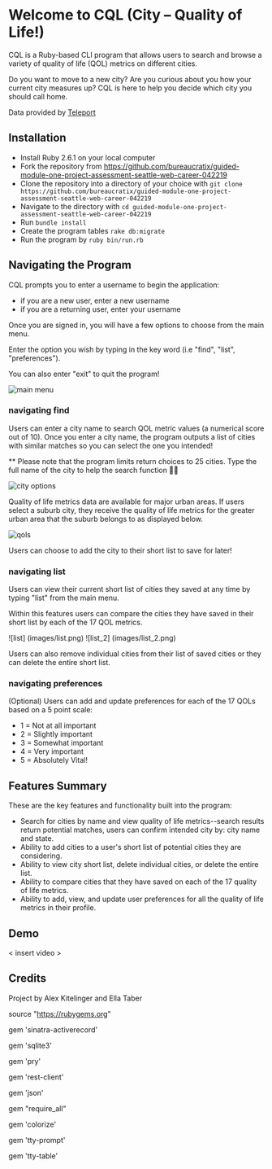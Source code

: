 # Welcome to CQL (City – Quality of Life!)


CQL is a Ruby-based CLI program that allows users to search and browse a variety of quality of life (QOL) metrics on different cities.

Do you want to move to a new city? Are you curious about you how your current city measures up? CQL is here to help you decide which city you should call home.

Data provided by [Teleport](https://developers.teleport.org )

## Installation

* Install Ruby 2.6.1 on your local computer
* Fork the repository from https://github.com/bureaucratix/guided-module-one-project-assessment-seattle-web-career-042219
* Clone the repository into a directory of your choice with
`git clone https://github.com/bureaucratix/guided-module-one-project-assessment-seattle-web-career-042219`
* Navigate to the directory with `cd guided-module-one-project-assessment-seattle-web-career-042219`
* Run `bundle install`
* Create the program tables `rake db:migrate`
* Run the program by `ruby bin/run.rb`


## Navigating the Program
CQL prompts you to enter a username to begin the application:
* if you are a new user, enter a new username
* if you are a returning user, enter your username

Once you are signed in, you will have a few options to choose from the main menu.

Enter the option you wish by typing in the key word (i.e "find", "list", "preferences").

You can also enter "exit" to quit the program!

<!-- #UPDATE THIS IMAGE!!!! -->
![main menu](images/main_menu.png)


### navigating find

Users can enter a city name to search QOL metric values (a numerical score out of 10). Once you enter a city name, the program outputs a list of cities with similar matches so you can select the one you intended!

 ** Please note that the program limits return choices to 25 cities. Type the full name of the city to help the search function 👍🏻


 ![city options](images/city_options.png)


Quality of life metrics data are available for major urban areas. If users select a suburb city, they receive the quality of life metrics for the greater urban area that the suburb belongs to as displayed below.

 ![qols](images/qols.png)

Users can choose to add the city to their short list to save for later!


### navigating list

Users can view their current short list of cities they saved at any time by typing "list" from the main menu.

Within this features users can compare the cities they have saved in their short list by each of the 17 QOL metrics.

![list] (images/list.png)
![list_2] (images/list_2.png)

Users can also remove individual cities from their list of saved cities or they can delete the entire short list.

### navigating preferences

(Optional)
Users can add and update preferences for each of the 17 QOLs based on a 5 point scale:

* 1 = Not at all important
* 2 = Slightly important
* 3 = Somewhat important
* 4 = Very important
* 5 = Absolutely Vital!

## Features Summary

These are the key features and functionality built into the program:

* Search for cities by name and view quality of life metrics--search results return potential matches, users can confirm intended city by: city name and state.
* Ability to add cities to a user's short list of potential cities they are considering.
* Ability to view city short list, delete individual cities, or delete the entire list.
* Ability to compare cities that they have saved on each of the 17 quality of life metrics.
* Ability to add, view, and update user preferences for all the quality of life metrics in their profile.

## Demo

< insert video >


## Credits
Project by Alex Kitelinger and Ella Taber

source "https://rubygems.org"

gem 'sinatra-activerecord'

gem 'sqlite3'

gem 'pry'

gem 'rest-client'

gem 'json'

gem "require_all"

gem 'colorize'

gem 'tty-prompt'

gem 'tty-table'
